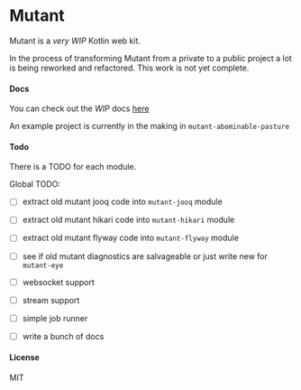# Mutant

Mutant is a _very WIP_ Kotlin web kit.

In the process of transforming Mutant from a private to a public
project a lot is being reworked and refactored.  This work is not yet complete.

#### Docs

You can check out the _WIP_ docs [here](https://statikowsky.github.io/mutant/)

An example project is currently in the making in `mutant-abominable-pasture`

#### Todo

There is a TODO for each module.  

Global TODO:
- [ ] extract old mutant jooq code into `mutant-jooq` module
- [ ] extract old mutant hikari code into `mutant-hikari` module
- [ ] extract old mutant flyway code into `mutant-flyway` module
- [ ] see if old mutant diagnostics are salvageable or just write new for `mutant-eye`
- [ ] websocket support
- [ ] stream support
- [ ] simple job runner
- [ ] write a bunch of docs


#### License   

MIT
